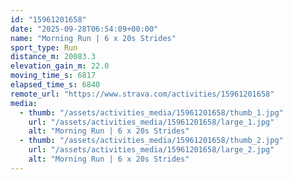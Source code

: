 ```yaml
---
id: "15961201658"
date: "2025-09-28T06:54:09+00:00"
name: "Morning Run | 6 x 20s Strides"
sport_type: Run
distance_m: 20083.3
elevation_gain_m: 22.0
moving_time_s: 6817
elapsed_time_s: 6840
remote_url: "https://www.strava.com/activities/15961201658"
media:
  - thumb: "/assets/activities_media/15961201658/thumb_1.jpg"
    url: "/assets/activities_media/15961201658/large_1.jpg"
    alt: "Morning Run | 6 x 20s Strides"
  - thumb: "/assets/activities_media/15961201658/thumb_2.jpg"
    url: "/assets/activities_media/15961201658/large_2.jpg"
    alt: "Morning Run | 6 x 20s Strides"
---
```

